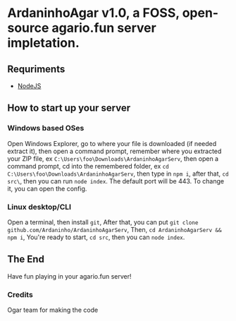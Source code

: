 # ArdaninhoAgar v1.0, a FOSS, open-source agario.fun server impletation.
## Requriments
- [NodeJS](https://nodejs.org/en/download/)
## How to start up your server
### Windows based OSes
Open Windows Explorer, go to where your file is downloaded (if needed extract it), then open a command prompt, remember where you extracted your ZIP file, ex `C:\Users\foo\Downloads\ArdaninhoAgarServ`, then open a command prompt, cd into the remembered folder, ex `cd C:\Users\foo\Downloads\ArdaninhoAgarServ`, then type in `npm i`, after that, `cd src\`, then you can run `node index`. The default port will be 443. To change it, you can open the config.
### Linux desktop/CLI
Open a terminal, then install `git`, After that, you can put `git clone github.com/Ardaninho/ArdaninhoAgarServ`, Then, `cd ArdaninhoAgarServ && npm i`, You're ready to start, `cd src`, then you can `node index`.
## The End
Have fun playing in your agario.fun server!
### Credits
Ogar team for making the code